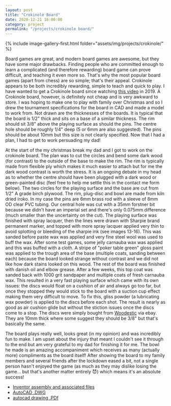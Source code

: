 ```yaml
---
layout: post
title: "Crokinole Board"
date: 2020-12-21 16:00:00
category: project
permalink: "/projects/crokinole board/"
---
```


<div>
<span class="image left"> {% include image-gallery-first.html folder="assets/img/projects/crokinole/" %}</span>
<p>
Board games are great, and modern board games are awesome, but they have some major drawbacks. Finding people who are committed enough to learn a complicated (and therefore rewarding) board game can prove difficult, and teaching it even more so. That's why the most popular board games (apart from chess) are so simple; that's their appeal. Crokinole appears to be both incredibly rewarding, simple to teach and quick to play. I have wanted to get a Crokinole board since watching <a href="https://www.youtube.com/watch?v=XMKzeg78peg">this video</a> in 2019. A Crokinole board, however, is definitely not cheap and is very awkward to store. I was hoping to make one to play with family over Christmas and so I drew the tournament specifications for the board in CAD and made a model to work from. Not drawn are the thicknesses of the boards. It is typical that the board is 1/2" thick and sits on a base of a similar thickness. The rim should sit 3/8" above the playing surface as should the pins. The centre hole should be roughly 1/4" deep (5 or 6mm are also suggested). The pins should be about 10mm but this size is not clearly specified. Now that I had a plan, I had to get to work persuading my dad!
</p>
<p>
At the start of the my christmas break my dad and I got to work on the crokinole board. The plan was to cut the circles and bend some dark wood (for contrast) to the outside of the base to make the rim. The rim is typically made from flexible ply which makes it much easier to attach but for me the dark wood contrast is worth the stress. It is an ongoing debate in my head as to whether the centre should have been plugged with a dark wood or green-painted disc (feel free to help me settle this in the contact me form below). The two circles for the playing surface and the base are cut from 1/2" A grade birch plywood. The rim, plug-disc and bowl are made from kiln dried iroko.  In my case the pins are 6mm brass rod with a sleeve of 8mm OD clear PVC tubing. Our central hole was cut with a 35mm forstner bit because we didn't have an imperial set and there's only 0.075mm difference (much smaller than the uncertainty on the cut). The playing surface was finished with spray lacquer, then the lines were drawn with Sharpie brand permanent marker, and topped with more spray lacquer applied very thin to avoid splotting or bleeding of the sharpie ink (see images 13-16). This was sanded before paste wax was applied and very fine steel wool was used to buff the wax. After some test games, some jelly carnauba wax was applied and this was buffed with a cloth. A stripe of "poker table green" gloss paint was applied to the trough area of the base (multiple coats, sanding between each) because the board looked strange without contrast and we did not like how dark stains looked on this wood. The rest of the board was finished with danish oil and elbow grease. After a few weeks, this top coat was sanded back with 1000 grit sandpaper and multiple coats of fresh carnauba wax. This resulted in a very fast playing surface which came with its own issues: the discs would float on a cushion of air and always go too far, but once they stopped they would stick to the board with a suction cup effect making them very difficult to move. To fix this, gliss powder (a lubricating wax powder) is applied to the discs before each shot. The result is nearly as good as air cushion glide but without the stiction issues once the discs come to a stop. The discs were simply bought from <a href="https://woodestic.com/shop/woodestic-crokinole-tournament-disc-set-12-pieces/">Woodestic</a> via ebay. They are 10mm thick where some suggest they should be 3/8" but that's basically the same.</p>
<p>The board plays really well, looks great (in my opinion) and was incredibly fun to make. I am upset about the injury that meant I couldn't see it through to the end but am very grateful to my dad for finishing it for me. The bowl he made is an amazing accompaniment which receives as many (actually more) compliments as the board itself! After showing the board to my family members and several friends after the lockdown eased a bit, not a single person hasn't enjoyed the game (as much as they may dislike losing the game... but that's another matter entirely 😈) which means it's an absolute success! 
</p>


</div>

<ul class="actions">
    <li><a class="button" target="_blank" href="/assets/cad/crokinole board Inventor files.zip"><span class="fas fa-file-archive"></span> Inventor assembly and associated files</a></li>
    <li><a class="button" target="_blank" href="/assets/cad/crokinole board.dwg"><span class="fas fa-file"></span> AutoCAD .DWG</a></li>
    <li><a class="button" target="_blank" href="/assets/pdfs/crokinole board.pdf"><span class="fas fa-file-pdf"></span> autocad drawing .PDf</a></li>
    
</ul>